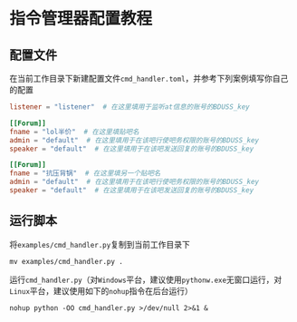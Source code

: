 # 指令管理器配置教程

## 配置文件

在当前工作目录下新建配置文件`cmd_handler.toml`，并参考下列案例填写你自己的配置

```toml
listener = "listener"  # 在这里填用于监听at信息的账号的BDUSS_key

[[Forum]]
fname = "lol半价"  # 在这里填贴吧名
admin = "default"  # 在这里填用于在该吧行使吧务权限的账号的BDUSS_key
speaker = "default"  # 在这里填用于在该吧发送回复的账号的BDUSS_key

[[Forum]]
fname = "抗压背锅"  # 在这里填另一个贴吧名
admin = "default"  # 在这里填用于在该吧行使吧务权限的账号的BDUSS_key
speaker = "default"  # 在这里填用于在该吧发送回复的账号的BDUSS_key
```

## 运行脚本

将`examples/cmd_handler.py`复制到当前工作目录下

```shell
mv examples/cmd_handler.py .
```

运行`cmd_handler.py`（对`Windows`平台，建议使用`pythonw.exe`无窗口运行，对`Linux`平台，建议使用如下的`nohup`指令在后台运行）

```shell
nohup python -OO cmd_handler.py >/dev/null 2>&1 &
```